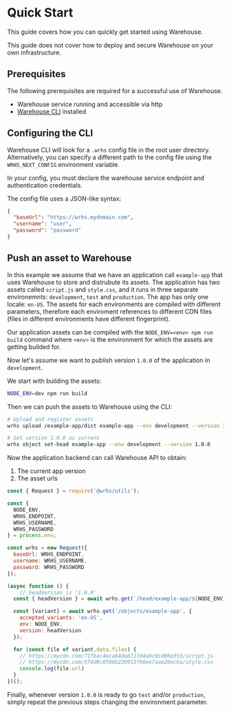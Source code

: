 # Quick Start

This guide covers how you can quickly get started using Warehouse.

This guide does not cover how to deploy and secure Warehouse on your own infrastructure.

## Prerequisites

The following prerequisites are required for a successful use of Warehouse.

 - Warehouse service running and accessible via http
 - [Warehouse CLI](https://github.com/warehouseai/wrhs) installed

## Configuring the CLI

Warehouse CLI will look for a `.wrhs` config file in the root user directory. Alternatively, you can specify a different path to the config file using the `WRHS_NEXT_CONFIG` environment variable.

In your config, you must declare the warehouse service endpoint and authentication credentials.

The config file uses a JSON-like syntax:

```json
{
  "baseUrl": "https://wrhs.mydomain.com",
  "username": "user",
  "password": "password"
}
```

## Push an asset to Warehouse

In this example we assume that we have an application call `example-app` that uses Warehouse to store and distrubute its assets. The application has two assets called `script.js` and `style.css`, and it runs in three separate environemnts: `development`, `test` and `production`. The app has only one locale: `en-US`. The assets for each environments are compiled with different parameters, therefore each enviroment references to different CDN files (files in different environments have different fingerprint).

Our application assets can be compiled with the `NODE_ENV=<env> npm run build` command where `<env>` is the environment for which the assets are getting builded for.

Now let's assume we want to publish version `1.0.0` of the application in `development`.

We start with building the assets:

```sh
NODE_ENV=dev npm run build
```

Then we can push the assets to Warehouse using the CLI:

```sh
# Upload and register assets
wrhs upload /example-app/dist example-app --env development --version 1.0.0 --variant en-US

# Set version 1.0.0 as current
wrhs object set-head example-app --env development --version 1.0.0
```

Now the application backend can call Warehouse API to obtain:

1. The current app version
1. The asset urls

```js
const { Request } = require('@wrhs/utils');

const {
  NODE_ENV,
  WRHS_ENDPOINT,
  WRHS_USERNAME,
  WRHS_PASSWORD
} = process.env;

const wrhs = new Request({
  baseUrl: WRHS_ENDPOINT,
  username: WRHS_USERNAME,
  password: WRHS_PASSWORD
});

(async function () {
    // headVersion is '1.0.0'
  const { headVersion } = await wrhs.get(`/head/example-app/${NODE_ENV}`);

  const [variant] = await wrhs.get('/objects/example-app', {
    accepted_variants: 'en-US',
    env: NODE_ENV,
    version: headVersion
  });

  for (const file of variant.data.files) {
    // https://mycdn.com/71fbac4eca64da6727d4a9c9cd00e353/script.js
    // https://mycdn.com/574d0c0f86b220913f60ee7aae20ec6a/style.css
    console.log(file.url)
  }
})();
```

Finally, whenever version `1.0.0` is ready to go `test` and/or `production`, simply repeat the previous steps changing the environment parameter.
